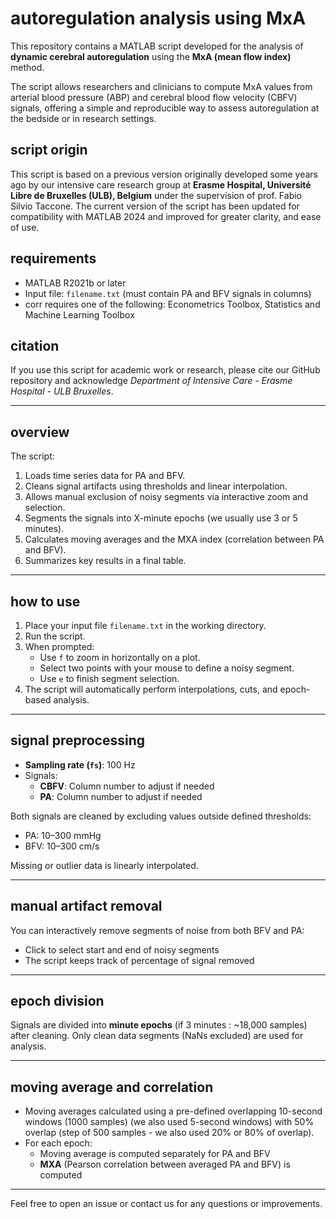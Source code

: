 # autoregulation analysis using MxA

This repository contains a MATLAB script developed for the analysis of **dynamic cerebral autoregulation** using the **MxA (mean flow index)** method.

The script allows researchers and clinicians to compute MxA values from arterial blood pressure (ABP) and cerebral blood flow velocity (CBFV) signals, offering a simple and reproducible way to assess autoregulation at the bedside or in research settings.


## script origin

This script is based on a previous version originally developed some years ago by our intensive care research group at **Erasme Hospital, Université Libre de Bruxelles (ULB), Belgium** under the supervision of prof. Fabio Silvio Taccone.
The current version of the script has been updated for compatibility with MATLAB 2024 and improved for greater clarity, and ease of use.


## requirements

- MATLAB R2021b or later
- Input file: `filename.txt` (must contain PA and BFV signals in columns)
- corr requires one of the following: Econometrics Toolbox, Statistics and Machine Learning Toolbox


## citation

If you use this script for academic work or research, please cite our GitHub repository and acknowledge _Department of Intensive Care - Erasme Hospital - ULB Bruxelles_.

---

## overview

The script:
1. Loads time series data for PA and BFV.
2. Cleans signal artifacts using thresholds and linear interpolation.
3. Allows manual exclusion of noisy segments via interactive zoom and selection.
4. Segments the signals into X-minute epochs (we usually use 3 or 5 minutes).
5. Calculates moving averages and the MXA index (correlation between PA and BFV).
6. Summarizes key results in a final table.

---

## how to use

1. Place your input file `filename.txt` in the working directory.
2. Run the script.
3. When prompted:
   - Use `f` to zoom in horizontally on a plot.
   - Select two points with your mouse to define a noisy segment.
   - Use `e` to finish segment selection.
4. The script will automatically perform interpolations, cuts, and epoch-based analysis.

---

## signal preprocessing

- **Sampling rate (`fs`)**: 100 Hz
- Signals: 
  - **CBFV**: Column number to adjust if needed
  - **PA**: Column number to adjust if needed

Both signals are cleaned by excluding values outside defined thresholds:
- PA: 10–300 mmHg
- BFV: 10–300 cm/s

Missing or outlier data is linearly interpolated.

---

## manual artifact removal

You can interactively remove segments of noise from both BFV and PA:
- Click to select start and end of noisy segments
- The script keeps track of percentage of signal removed

---

## epoch division

Signals are divided into **minute epochs** (if 3 minutes : ~18,000 samples) after cleaning. Only clean data segments (NaNs excluded) are used for analysis.

---

## moving average and correlation

- Moving averages calculated using a pre-defined overlapping 10-second windows (1000 samples) (we also used 5-second windows) with 50% overlap (step of 500 samples - we also used 20% or 80% of overlap).
- For each epoch:
  - Moving average is computed separately for PA and BFV
  - **MXA** (Pearson correlation between averaged PA and BFV) is computed

---

Feel free to open an issue or contact us for any questions or improvements.
